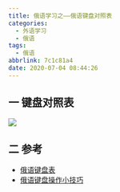```yaml
---
title: 俄语学习之——俄语键盘对照表
categories:
  - 外语学习
  - 俄语
tags:
  - 俄语
abbrlink: 7c1c81a4
date: 2020-07-04 08:44:26
---
```

## 一  键盘对照表

![][1]

<!--more-->

## 二  参考

* [俄语键盘表](https://www.doc88.com/p-8991732736199.html)
* [俄语键盘操作小技巧](https://m.163.com/dy/article/HL42N1450536A755.html)




[1]:https://jsd.onmicrosoft.cn/gh/PGzxc/CDN/blog-lan-russia/issua-2-keyboard-1.png

